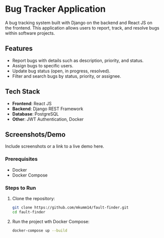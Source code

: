 # Bug Tracker Application

A bug tracking system built with Django on the backend and React JS on the frontend. This application allows users to report, track, and resolve bugs within software projects.

## Features
- Report bugs with details such as description, priority, and status.
- Assign bugs to specific users.
- Update bug status (open, in progress, resolved).
- Filter and search bugs by status, priority, or assignee.

## Tech Stack
- **Frontend**: React JS
- **Backend**: Django REST Framework
- **Database**: PostgreSQL
- **Other**: JWT Authentication, Docker

## Screenshots/Demo
Include screenshots or a link to a live demo here.



### Prerequisites
- Docker
- Docker Compose

### Steps to Run

1. Clone the repository:
   ```bash
   git clone https://github.com/mkumm14/fault-finder.git
   cd fault-finder

   ```
2. Run the project wth Docker Compose:
    ```bash
    docker-compose up --build
    ```

